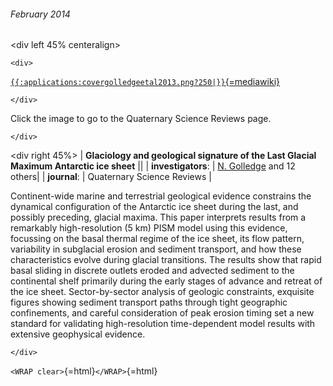 ###### February 2014

\<div left 45% centeralign\>

```{=html}
<div>
```
[`{{:applications:covergolledgeetal2013.png?250|}}`{=mediawiki}](http://dx.doi.org/10.1016/j.quascirev.2013.08.011)

```{=html}
</div>
```
Click the image to go to the Quaternary Science Reviews page.

```{=html}
</div>
```
\<div right 45%\> \| **Glaciology and geological signature of the Last
Glacial Maximum Antarctic ice sheet** \|\| \| **investigators**:
\| [N.
Golledge](http://www.victoria.ac.nz/antarctic/about/staff/nick-golledge)
and 12 others\| \| **journal**: \| Quaternary Science Reviews \|

Continent-wide marine and terrestrial geological evidence constrains the
dynamical configuration of the Antarctic ice sheet during the last, and
possibly preceding, glacial maxima. This paper interprets results from a
remarkably high-resolution (5 km) PISM model using this evidence,
focussing on the basal thermal regime of the ice sheet, its flow
pattern, variability in subglacial erosion and sediment transport, and
how these characteristics evolve during glacial transitions. The results
show that rapid basal sliding in discrete outlets eroded and advected
sediment to the continental shelf primarily during the early stages of
advance and retreat of the ice sheet. Sector-by-sector analysis of
geologic constraints, exquisite figures showing sediment transport paths
through tight geographic confinements, and careful consideration of peak
erosion timing set a new standard for validating high-resolution
time-dependent model results with extensive geophysical evidence.

```{=html}
</div>
```
`<WRAP clear>`{=html}`</WRAP>`{=html}
